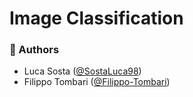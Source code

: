 # Image Classification

### :speech_balloon: Authors  
- Luca Sosta ([@SostaLuca98](https://github.com/SostaLuca98))
- Filippo Tombari ([@Filippo-Tombari](https://github.com/Filippo-Tombari))